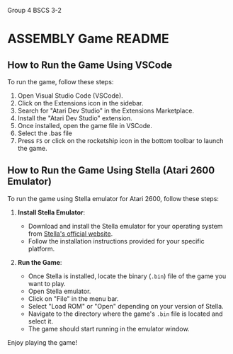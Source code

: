 Group 4 BSCS 3-2 

# ASSEMBLY Game README

## How to Run the Game Using VSCode

To run the game, follow these steps:

1. Open Visual Studio Code (VSCode).
2. Click on the Extensions icon in the sidebar.
3. Search for "Atari Dev Studio" in the Extensions Marketplace.
4. Install the "Atari Dev Studio" extension.
5. Once installed, open the game file in VSCode.
6. Select the .bas file 
7. Press `F5` or click on the rocketship icon in the bottom toolbar to launch the game.

## How to Run the Game Using Stella (Atari 2600 Emulator) 

To run the game using Stella emulator for Atari 2600, follow these steps:

1. **Install Stella Emulator**:
   - Download and install the Stella emulator for your operating system from [Stella's official website](https://stella-emu.github.io/downloads.html).
   - Follow the installation instructions provided for your specific platform.

2. **Run the Game**:
   - Once Stella is installed, locate the binary (`.bin`) file of the game you want to play.
   - Open Stella emulator.
   - Click on "File" in the menu bar.
   - Select "Load ROM" or "Open" depending on your version of Stella.
   - Navigate to the directory where the game's `.bin` file is located and select it.
   - The game should start running in the emulator window.

Enjoy playing the game!



